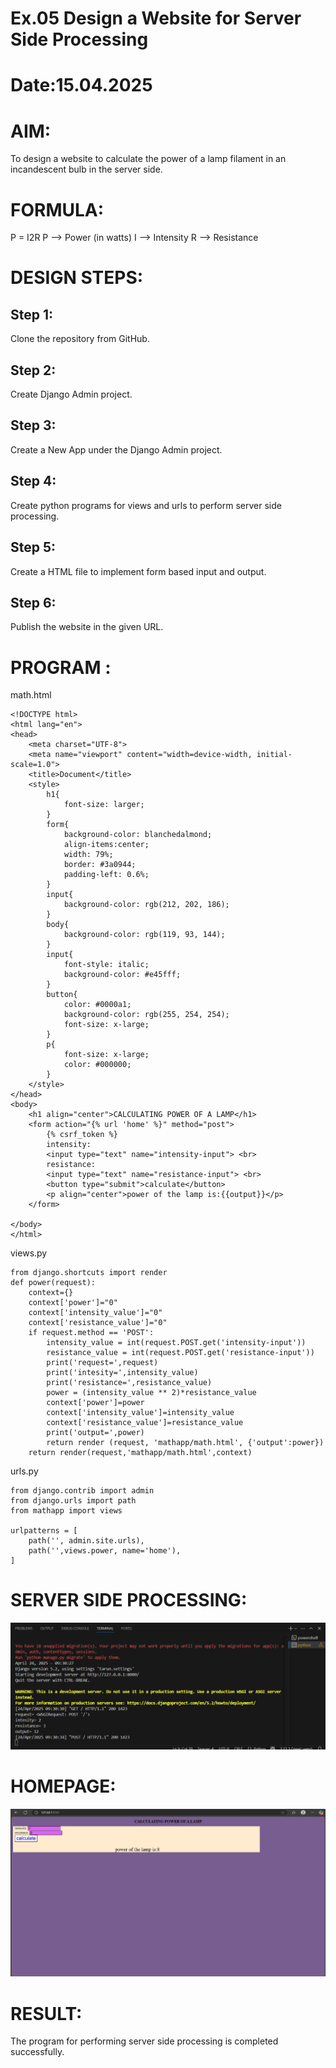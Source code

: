 # Ex.05 Design a Website for Server Side Processing
# Date:15.04.2025
# AIM:
To design a website to calculate the power of a lamp filament in an incandescent bulb in the server side.

# FORMULA:
P = I2R
P --> Power (in watts)
 I --> Intensity
 R --> Resistance

# DESIGN STEPS:
## Step 1:
Clone the repository from GitHub.

## Step 2:
Create Django Admin project.

## Step 3:
Create a New App under the Django Admin project.

## Step 4:
Create python programs for views and urls to perform server side processing.

## Step 5:
Create a HTML file to implement form based input and output.

## Step 6:
Publish the website in the given URL.

# PROGRAM :
math.html
```
<!DOCTYPE html>
<html lang="en">
<head>
    <meta charset="UTF-8">
    <meta name="viewport" content="width=device-width, initial-scale=1.0">
    <title>Document</title>
    <style>
        h1{
            font-size: larger;
        }
        form{
            background-color: blanchedalmond;
            align-items:center;
            width: 79%;
            border: #3a0944;
            padding-left: 0.6%;
        }
        input{
            background-color: rgb(212, 202, 186);
        }
        body{
            background-color: rgb(119, 93, 144);
        }
        input{
            font-style: italic;
            background-color: #e45fff;
        }
        button{
            color: #0000a1;
            background-color: rgb(255, 254, 254);
            font-size: x-large;
        }
        p{
            font-size: x-large;
            color: #000000;
        }
    </style>
</head>
<body>
    <h1 align="center">CALCULATING POWER OF A LAMP</h1>
    <form action="{% url 'home' %}" method="post">
        {% csrf_token %}
        intensity:
        <input type="text" name="intensity-input"> <br>
        resistance:
        <input type="text" name="resistance-input"> <br>
        <button type="submit">calculate</button>
        <p align="center">power of the lamp is:{{output}}</p>
    </form>
    
</body>
</html>
```
views.py
```
from django.shortcuts import render
def power(request):
    context={}
    context['power']="0"
    context['intensity_value']="0"
    context['resistance_value']="0"
    if request.method == 'POST':
        intensity_value = int(request.POST.get('intensity-input'))
        resistance_value = int(request.POST.get('resistance-input'))
        print('request=',request)
        print('intesity=',intensity_value)
        print('resistance=',resistance_value)
        power = (intensity_value ** 2)*resistance_value
        context['power']=power
        context['intensity_value']=intensity_value
        context['resistance_value']=resistance_value
        print('output=',power)
        return render (request, 'mathapp/math.html', {'output':power})
    return render(request,'mathapp/math.html',context)
```
urls.py
```
from django.contrib import admin
from django.urls import path
from mathapp import views

urlpatterns = [
    path('', admin.site.urls),
    path('',views.power, name='home'),
]

```
# SERVER SIDE PROCESSING:
![alt text](<tarun/mathapp/templates/mathapp/Screenshot 2025-04-24 093057.png>)
# HOMEPAGE:
![alt text](<tarun/mathapp/templates/mathapp/Screenshot 2025-04-24 091243.png>)

# RESULT:
The program for performing server side processing is completed successfully.
